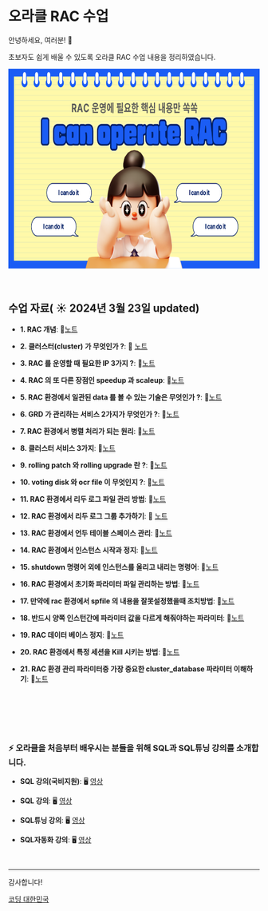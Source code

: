 # 오라클 RAC 수업

안녕하세요, 여러분!  🌟

초보자도 쉽게 배울 수 있도록 오라클 RAC 수업 내용을 정리하였습니다.

<img src="https://github.com/oracleyu01/rac_class/blob/main/001.png?raw=true" width="600" height="400">

&nbsp;

## 수업 자료( ☀️ 2024년 3월 23일 updated)


- **1. RAC 개념**:  📄[노트](https://github.com/oracleyu01/rac_class/blob/main/rac%EA%B0%9C%EB%85%90.md)
  &nbsp;
  
- **2. 클러스터(cluster) 가 무엇인가 ?**: 📄 [노트](https://github.com/oracleyu01/rac_class/blob/main/RAC%ED%95%B5%EC%8B%AC2.%20%ED%81%B4%EB%9F%AC%EC%8A%A4%ED%84%B0(Cluster)%EB%9E%80%20%EB%AC%B4%EC%97%87%EC%9D%B8%EA%B0%80.md)
  
- **3. RAC 를 운영할 때 필요한 IP 3가지 ?**: 📄[노트](https://github.com/oracleyu01/rac_class/blob/main/RAC%ED%95%B5%EC%8B%AC3.%20RAC%20%EB%A5%BC%20%EC%9A%B4%EC%98%81%ED%95%A0%20%EB%95%8C%20%ED%95%84%EC%9A%94%ED%95%9C%20IP%203%EA%B0%80%EC%A7%80.md)
  
- **4. RAC 의 또 다른 장점인 speedup 과 scaleup**: 📄[노트](https://github.com/oracleyu01/rac_class/blob/main/RAC%ED%95%B5%EC%8B%AC4.%20RAC%EC%9D%98%20%EC%B6%94%EA%B0%80%20%EC%9E%A5%EC%A0%90.md)
  
- **5. RAC 환경에서 일관된 data 를 볼 수 있는 기술은 무엇인가 ?**: 📄[노트](https://github.com/oracleyu01/rac_class/blob/main/%EC%98%88%EC%A0%9C5.%20RAC%20%ED%99%98%EA%B2%BD%EC%97%90%EC%84%9C%20%EC%9D%BC%EA%B4%80%EB%90%9C%20data%20%EB%A5%BC%20%EB%B3%BC%20%EC%88%98%20%EC%9E%88%EB%8A%94%20%EA%B8%B0%EC%88%A0%EC%9D%80%20%EB%AC%B4%EC%97%87%EC%9D%B8%EA%B0%80.txt)
  
- **6. GRD 가 관리하는 서비스 2가지가 무엇인가 ?**: 📄[노트](https://github.com/oracleyu01/rac_class/blob/main/%EC%98%88%EC%A0%9C6.%20%20GRD%20%EA%B0%80%20%EA%B4%80%EB%A6%AC%ED%95%98%EB%8A%94%20%EC%84%9C%EB%B9%84%EC%8A%A4%202%EA%B0%80%EC%A7%80%EA%B0%80%20%EB%AC%B4%EC%97%87%EC%9D%B8%EA%B0%80.txt)
  
- **7. RAC 환경에서 병렬 처리가 되는 원리**: 📄[노트](https://github.com/oracleyu01/rac_class/blob/main/%EC%98%88%EC%A0%9C7.%20%20RAC%20%ED%99%98%EA%B2%BD%EC%97%90%EC%84%9C%20%EB%B3%91%EB%A0%AC%20%EC%B2%98%EB%A6%AC%EA%B0%80%20%EB%90%98%EB%8A%94%20%EC%9B%90%EB%A6%AC.txt)
  
- **8. 클러스터 서비스 3가지**: 📄[노트](https://github.com/oracleyu01/rac_class/blob/main/%EC%98%88%EC%A0%9C8.%20%20%ED%81%B4%EB%9F%AC%EC%8A%A4%ED%84%B0%20%EC%84%9C%EB%B9%84%EC%8A%A4%203%EA%B0%80%EC%A7%80.txt)
  
- **9. rolling patch 와 rolling  upgrade 란 ?**: 📄[노트](https://github.com/oracleyu01/rac_class/blob/main/%EC%98%88%EC%A0%9C9.%20rolling%20patch%20%EC%99%80%20rolling%20%20upgrade%20%EB%9E%80.txt)
  
- **10. voting  disk 와 ocr file 이 무엇인지 ?**: 📄[노트](https://github.com/oracleyu01/rac_class/blob/main/%EC%98%88%EC%A0%9C10.%20%20voting%20%20disk%20%EC%99%80%20ocr%20file%20%EC%9D%B4%20%EB%AC%B4%EC%97%87%EC%9D%B8%EC%A7%80.txt)
  
- **11.  RAC 환경에서 리두 로그 파일 관리 방법**: 📄[노트](https://github.com/oracleyu01/rac_class/blob/main/%EC%98%88%EC%A0%9C11.%20%20RAC%20%ED%99%98%EA%B2%BD%EC%97%90%EC%84%9C%20%EB%A6%AC%EB%91%90%20%EB%A1%9C%EA%B7%B8%20%ED%8C%8C%EC%9D%BC%20%EA%B4%80%EB%A6%AC%20%EB%B0%A9%EB%B2%95.txt)
  
- **12. RAC 환경에서 리두 로그 그룹 추가하기**: 📄 [노트](https://github.com/oracleyu01/rac_class/blob/main/%EC%98%88%EC%A0%9C12.%20RAC%20%ED%99%98%EA%B2%BD%EC%97%90%EC%84%9C%20%EB%A6%AC%EB%91%90%20%EB%A1%9C%EA%B7%B8%20%EA%B7%B8%EB%A3%B9%20%EC%B6%94%EA%B0%80%ED%95%98%EA%B8%B0.txt)
  
- **13. RAC 환경에서 언두 테이블 스페이스 관리**: 📄[노트](https://github.com/oracleyu01/rac_class/blob/main/%EC%98%88%EC%A0%9C13.%20%20RAC%20%ED%99%98%EA%B2%BD%EC%97%90%EC%84%9C%20%EC%96%B8%EB%91%90%20%ED%85%8C%EC%9D%B4%EB%B8%94%20%EC%8A%A4%ED%8E%98%EC%9D%B4%EC%8A%A4%20%EA%B4%80%EB%A6%AC.txt)
  
- **14. RAC 환경에서 인스턴스 시작과 정지**: 📄[노트](https://github.com/oracleyu01/rac_class/blob/main/%EC%98%88%EC%A0%9C14.%20%20RAC%20%ED%99%98%EA%B2%BD%EC%97%90%EC%84%9C%20%EC%9D%B8%EC%8A%A4%ED%84%B4%EC%8A%A4%20%EC%8B%9C%EC%9E%91%EA%B3%BC%20%EC%A0%95%EC%A7%80.txt)
  
- **15. shutdown 명령어 외에 인스턴스를 올리고 내리는 명령어**: 📄[노트](https://github.com/oracleyu01/rac_class/blob/main/%EC%98%88%EC%A0%9C15.%20%20shutdown%20%EB%AA%85%EB%A0%B9%EC%96%B4%20%EC%99%B8%EC%97%90%20%EC%9D%B8%EC%8A%A4%ED%84%B4%EC%8A%A4%EB%A5%BC%20%EC%98%AC%EB%A6%AC%EA%B3%A0%20%EB%82%B4%EB%A6%AC%EB%8A%94%20%EB%AA%85%EB%A0%B9%EC%96%B4.txt)
  
- **16. RAC 환경에서 초기화 파라미터 파일 관리하는 방법**: 📄[노트](https://github.com/oracleyu01/rac_class/blob/main/%EC%98%88%EC%A0%9C16.%20%20RAC%20%ED%99%98%EA%B2%BD%EC%97%90%EC%84%9C%20%EC%B4%88%EA%B8%B0%ED%99%94%20%ED%8C%8C%EB%9D%BC%EB%AF%B8%ED%84%B0%20%ED%8C%8C%EC%9D%BC%20%EA%B4%80%EB%A6%AC%ED%95%98%EB%8A%94%20%EB%B0%A9%EB%B2%95.txt)
  
- **17. 만약에 rac 환경에서 spfile 의 내용을 잘못설정했을때 조치방법**: 📄[노트](https://github.com/oracleyu01/rac_class/blob/main/%EC%98%88%EC%A0%9C17.%20%EB%A7%8C%EC%95%BD%EC%97%90%20rac%20%ED%99%98%EA%B2%BD%EC%97%90%EC%84%9C%20spfile%20%EC%9D%98%20%EB%82%B4%EC%9A%A9%EC%9D%84%20%EC%9E%98%EB%AA%BB%EC%84%A4%EC%A0%95%ED%96%88%EC%9D%84%EB%95%8C%20%EC%A1%B0%EC%B9%98%EB%B0%A9%EB%B2%95.txt)
  
- **18. 반드시 양쪽 인스턴간에 파라미터 값을 다르게 해줘야하는 파라미터**: 📄[노트](https://github.com/oracleyu01/rac_class/blob/main/%EC%98%88%EC%A0%9C18.%20%20%EB%B0%98%EB%93%9C%EC%8B%9C%20%EC%96%91%EC%AA%BD%20%EC%9D%B8%EC%8A%A4%ED%84%B4%EA%B0%84%EC%97%90%20%ED%8C%8C%EB%9D%BC%EB%AF%B8%ED%84%B0%20%EA%B0%92%EC%9D%84%20%EB%8B%A4%EB%A5%B4%EA%B2%8C%20%ED%95%B4%EC%A4%98%EC%95%BC%ED%95%98%EB%8A%94%20%ED%8C%8C%EB%9D%BC%EB%AF%B8%ED%84%B0.txt)
  
- **19. RAC 데이터 베이스 정지**: 📄[노트](https://github.com/oracleyu01/rac_class/blob/main/%EC%98%88%EC%A0%9C19.%20%20RAC%20%EB%8D%B0%EC%9D%B4%ED%84%B0%20%EB%B2%A0%EC%9D%B4%EC%8A%A4%20%EC%A0%95%EC%A7%80.txt)
  
- **20. RAC 환경에서 특정 세션을 Kill 시키는 방법**: 📄[노트](https://github.com/oracleyu01/rac_class/blob/main/%EC%98%88%EC%A0%9C20.%20%20RAC%20%ED%99%98%EA%B2%BD%EC%97%90%EC%84%9C%20%ED%8A%B9%EC%A0%95%20%EC%84%B8%EC%85%98%EC%9D%84%20Kill%20%EC%8B%9C%ED%82%A4%EB%8A%94%20%EB%B0%A9%EB%B2%95.txt)
  
- **21. RAC 환경 관리 파라미터중 가장 중요한 cluster_database 파라미터 이해하기**: 📄[노트](https://github.com/oracleyu01/rac_class/blob/main/%EC%98%88%EC%A0%9C21.%20%20RAC%20%ED%99%98%EA%B2%BD%20%EA%B4%80%EB%A6%AC%20%ED%8C%8C%EB%9D%BC%EB%AF%B8%ED%84%B0%EC%A4%91%20%EA%B0%80%EC%9E%A5%20%EC%A4%91%EC%9A%94%ED%95%9C%20cluster_database%20%ED%8C%8C%EB%9D%BC%EB%AF%B8%ED%84%B0%20%EC%9D%B4%ED%95%B4%ED%95%98%EA%B8%B0.txt)

  &nbsp;
  
  &nbsp;
  
  &nbsp;
 
### ⚡ 오라클을 처음부터 배우시는 분들을 위해 SQL과 SQL튜닝 강의를 소개합니다.


- **SQL 강의(국비지원)**:  🖥️ [영상](https://www.e-itwill.com/course/course_view.jsp?id=121&ch=course&cid=&s_style=gallery&scid=&s_field=&s_keyword=)  

- **SQL 강의**:  🖥️ [영상](https://easyupclass.e-itwill.com/course/course_view.jsp?id=22&cid=123&ch=course)  

- **SQL튜닝 강의**:  🖥️ [영상](https://easyupclass.e-itwill.com/course/course_view.jsp?id=69&cid=155)

- **SQL자동화 강의**:  🖥️ [영상](https://easyupclass.e-itwill.com/course/course_view.jsp?id=447&cid=28)  

&nbsp;


---

감사합니다!

[코딩 대한민국](https://codingkorea.example.com)
